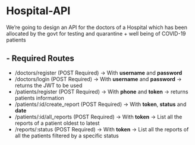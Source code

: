 # Hospital-API

We’re going to design an API for the doctors of a Hospital which has been allocated by the govt for testing and quarantine + well being of COVID-19 patients

## - Required Routes

- /doctors/register (POST Required) → With **username** and **password** 
- /doctors/login (POST Required) → With **username** and **password** → returns the JWT to be used
- /patients/register (POST Required) → With **phone** and **token** → returns patients information 
- /patients/:id/create_report (POST Required) → With **token**, **status** and **date** 
- /patients/:id/all_reports (POST Required) → With **token** → List all the reports of a patient oldest to latest
- /reports/:status (POST Required) → With **token** → List all the reports of all the patients filtered by a specific status
